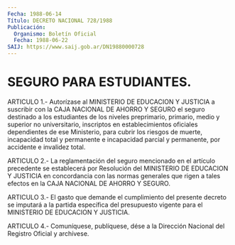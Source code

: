 ```yaml
---
Fecha: 1988-06-14
Título: DECRETO NACIONAL 728/1988
Publicación:
  Organismo: Boletín Oficial
  Fecha: 1988-06-22
SAIJ: https://www.saij.gob.ar/DN19880000728
---
```

# SEGURO PARA ESTUDIANTES.

<a id="1"></a>
ARTICULO 1.- Autorízase al MINISTERIO DE EDUCACION Y JUSTICIA a suscribir  con  la  CAJA  NACIONAL  DE  AHORRO  Y  SEGURO el seguro destinado  a los estudiantes de los niveles preprimario,  primario, medio y superior  no  universitario, inscriptos en establecimientos oficiales dependientes  de  ese Ministerio, para cubrir los riesgos de muerte, incapacidad total  y  permanente e incapacidad parcial y permanente, por accidente e invalidez total.

<a id="2"></a>
ARTICULO  2.-  La  reglamentación  del seguro mencionado en el artículo  precedente se establecerá por Resolución  del  MINISTERIO DE EDUCACION  Y  JUSTICIA  en concordancia con las normas generales que rigen a tales efectos en  la  CAJA NACIONAL DE AHORRO Y SEGURO.

<a id="3"></a>
ARTICULO 3.- El gasto que demande el cumplimiento del presente decreto  se  imputará  a  la  partida  específica  del  presupuesto vigente para el MINISTERIO DE EDUCACION Y JUSTICIA.

<a id="4"></a>
ARTICULO  4.-  Comuníquese,  publíquese,  dése  a la Dirección Nacional del Registro Oficial y archívese.